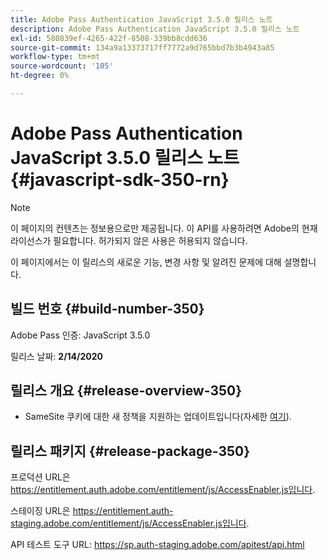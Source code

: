 ```yaml
---
title: Adobe Pass Authentication JavaScript 3.5.0 릴리스 노트
description: Adobe Pass Authentication JavaScript 3.5.0 릴리스 노트
exl-id: 580839ef-4265-422f-8508-339bb8cdd636
source-git-commit: 134a9a13373717ff7772a9d765bbd7b3b4943a85
workflow-type: tm+mt
source-wordcount: '105'
ht-degree: 0%

---
```


# Adobe Pass Authentication JavaScript 3.5.0 릴리스 노트 {#javascript-sdk-350-rn}

>[!NOTE]
>
>이 페이지의 컨텐츠는 정보용으로만 제공됩니다. 이 API를 사용하려면 Adobe의 현재 라이선스가 필요합니다. 허가되지 않은 사용은 허용되지 않습니다.

이 페이지에서는 이 릴리스의 새로운 기능, 변경 사항 및 알려진 문제에 대해 설명합니다.

## 빌드 번호 {#build-number-350}

Adobe Pass 인증: JavaScript 3.5.0

릴리스 날짜: **2/14/2020**

## 릴리스 개요 {#release-overview-350}

* SameSite 쿠키에 대한 새 정책을 지원하는 업데이트입니다(자세한 [여기](https://datatracker.ietf.org/doc/html/draft-ietf-httpbis-cookie-same-site-00)).

## 릴리스 패키지 {#release-package-350}

프로덕션 URL은 https://entitlement.auth.adobe.com/entitlement/js/AccessEnabler.js입니다.

스테이징 URL은 https://entitlement.auth-staging.adobe.com/entitlement/js/AccessEnabler.js입니다.

API 테스트 도구 URL: https://sp.auth-staging.adobe.com/apitest/api.html

